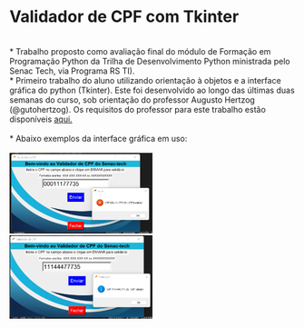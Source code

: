 # Validador de CPF com Tkinter
<br>
* Trabalho proposto como avaliação final do módulo de Formação em Programação Python da Trilha de Desenvolvimento Python ministrada pelo Senac Tech, via Programa RS TI).
<br>
* Primeiro trabalho do aluno utilizando orientação à objetos e a interface gráfica do python (Tkinter). Este foi desenvolvido ao longo das últimas duas semanas do curso, sob orientação do professor Augusto Hertzog (@gutohertzog).
Os requisitos do professor para este trabalho estão disponíveis <a href="https://github.com/BWartchow/cpf_validator_tkinter/blob/main/requisitos_desafio-cpf.ipynb">aqui.</a>
<br>
<br>
* Abaixo exemplos da interface gráfica em uso:<br><br>
<img src="https://github.com/BWartchow/cpf_validator_tkinter/blob/main/tkinter01.png" width=50%>
<img src="https://github.com/BWartchow/cpf_validator_tkinter/blob/main/tkinter02.png" width=50%>
